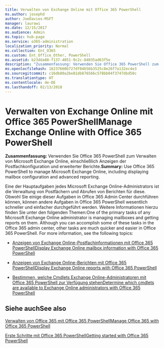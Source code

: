 ```yaml
---
title: Verwalten von Exchange Online mit Office 365 PowerShell
ms.author: josephd
author: JoeDavies-MSFT
manager: laurawi
ms.date: 12/15/2017
ms.audience: Admin
ms.topic: hub-page
ms.service: o365-administration
localization_priority: Normal
ms.collection: Ent_O365
ms.custom: Ent_Office_Other, PowerShell
ms.assetid: b23dda88-f137-4051-9c2c-84035ad63f5e
description: "Zusammenfassung: Verwenden Sie Office 365 PowerShell zum Verwalten von Microsoft Exchange Online, einschließlich Anzeigen der Postfachkonfiguration und erweiterter Berichte."
ms.openlocfilehash: 16237660b727df04656b3525c8e26f7a132ec4e3
ms.sourcegitcommit: c16db80a2be81db876566c578bb04f3747dbd50c
ms.translationtype: HT
ms.contentlocale: de-DE
ms.lasthandoff: 02/13/2018
---
```

# <a name="manage-exchange-online-with-office-365-powershell"></a><span data-ttu-id="fda39-103">Verwalten von Exchange Online mit Office 365 PowerShell</span><span class="sxs-lookup"><span data-stu-id="fda39-103">Manage Exchange Online with Office 365 PowerShell</span></span>

 <span data-ttu-id="fda39-104">**Zusammenfassung:** Verwenden Sie Office 365 PowerShell zum Verwalten von Microsoft Exchange Online, einschließlich Anzeigen der Postfachkonfiguration und erweiterter Berichte.</span><span class="sxs-lookup"><span data-stu-id="fda39-104">**Summary:** Use Office 365 PowerShell to manage Microsoft Exchange Online, including displaying mailbox configuration and advanced reporting.</span></span>
  
<span data-ttu-id="fda39-p101">Eine der Hauptaufgaben jedes Microsoft Exchange Online-Administrators ist die Verwaltung von Postfächern und Abrufen von Berichten für diese. Obwohl Sie einige dieser Aufgaben in Office 365 Admin Center durchführen können, können andere Aufgaben in Office 365 PowerShell wesentlich schneller und einfacher durchgeführt werden. Weitere Informationen hierzu finden Sie unter den folgenden Themen:</span><span class="sxs-lookup"><span data-stu-id="fda39-p101">One of the primary tasks of any Microsoft Exchange Online administrator is managing mailboxes and getting reports on them. Although you can accomplish some of these tasks in the Office 365 admin center, other tasks are much quicker and easier in Office 365 PowerShell. For more information, see the following topics:</span></span>
  
- [<span data-ttu-id="fda39-108">Anzeigen von Exchange Online-Postfachinformationen mit Office 365 PowerShell</span><span class="sxs-lookup"><span data-stu-id="fda39-108">Display Exchange Online mailbox information with Office 365 PowerShell</span></span>](https://technet.microsoft.com/de-DE/library/mt771881%28v=exchg.160%29.aspx)
    
- [<span data-ttu-id="fda39-109">Anzeigen von Exchange Online-Berichten mit Office 365 PowerShell</span><span class="sxs-lookup"><span data-stu-id="fda39-109">Display Exchange Online reports with Office 365 PowerShell</span></span>](https://technet.microsoft.com/de-DE/library/mt771882%28v=exchg.160%29.aspx)
    
- [<span data-ttu-id="fda39-110">Bestimmen, welche Cmdlets Exchange Online-Administratoren mit Office 365 PowerShell zur Verfügung stehen</span><span class="sxs-lookup"><span data-stu-id="fda39-110">Determine which cmdlets are available to Exchange Online administrators with Office 365 PowerShell</span></span>](https://technet.microsoft.com/de-DE/library/mt771883%28v=exchg.160%29.aspx)
    
## <a name="see-also"></a><span data-ttu-id="fda39-111">Siehe auch</span><span class="sxs-lookup"><span data-stu-id="fda39-111">See also</span></span>

#### 

[<span data-ttu-id="fda39-112">Verwalten von Office 365 mit Office 365 PowerShell</span><span class="sxs-lookup"><span data-stu-id="fda39-112">Manage Office 365 with Office 365 PowerShell</span></span>](manage-office-365-with-office-365-powershell.md)
  
[<span data-ttu-id="fda39-113">Erste Schritte mit Office 365 PowerShell</span><span class="sxs-lookup"><span data-stu-id="fda39-113">Getting started with Office 365 PowerShell</span></span>](getting-started-with-office-365-powershell.md)

